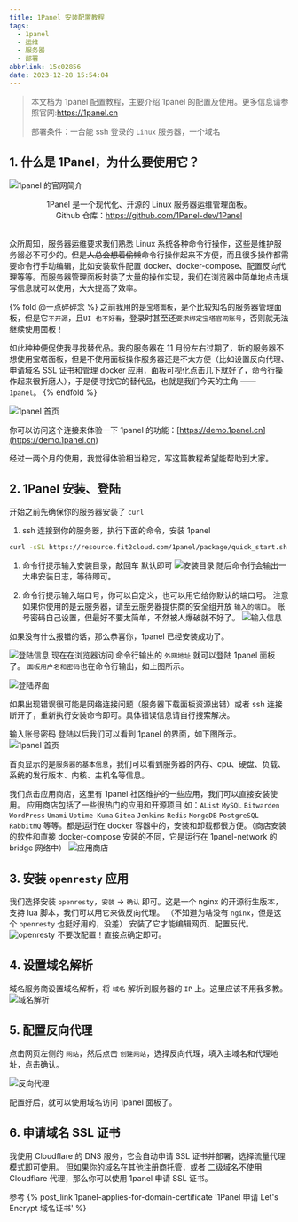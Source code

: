 ```yaml
---
title: 1Panel 安装配置教程
tags:
  - 1panel
  - 运维
  - 服务器
  - 部署
abbrlink: 15c02856
date: 2023-12-28 15:54:04
---
```


> 本文档为 1panel 配置教程，主要介绍 1panel 的配置及使用。更多信息请参照官网:https://1panel.cn
>
> 部署条件：一台能 ssh 登录的 `Linux` 服务器，一个域名


## 1. 什么是 1Panel，为什么要使用它？


![1panel 的官网简介](1panel-profile.webp)

<center>
1Panel 是一个现代化、开源的 Linux 服务器运维管理面板。<br>
Github 仓库：<a href="https://github.com/1Panel-dev/1Panel">https://github.com/1Panel-dev/1Panel</a>
</center>

<br>

众所周知，服务器运维要求我们熟悉 Linux 系统各种命令行操作，这些是维护服务器必不可少的。但是~~人总会想着偷懒~~命令行操作起来不方便，而且很多操作都需要命令行手动编辑，比如安装软件配置 docker、docker-compose、配置反向代理等等。而服务器管理面板封装了大量的操作实现，我们在浏览器中简单地点击填写信息就可以使用，大大提高了效率。


{% fold @一点碎碎念 %}
之前我用的是`宝塔面板`，是个比较知名的服务器管理面板，但是它`不开源`，且`UI 也不好看`，登录时甚至还`要求绑定宝塔官网账号`，否则就无法继续使用面板！

如此种种便促使我寻找替代品。我的服务器在 11 月份左右过期了，新的服务器不想使用宝塔面板，但是不使用面板操作服务器还是不太方便（比如设置反向代理、申请域名 SSL 证书和管理 docker 应用，面板可视化点击几下就好了，命令行操作起来很折磨人），于是便寻找它的替代品，也就是我们今天的主角 —— `1panel`。
{% endfold %}

![1panel 首页](panel.webp)

你可以访问这个连接来体验一下 1panel 的功能：[https://demo.1panel.cn](https://demo.1panel.cn)

经过一两个月的使用，我觉得体验相当稳定，写这篇教程希望能帮助到大家。

## 2. 1Panel 安装、登陆

开始之前先确保你的服务器安装了 `curl`

1) ssh 连接到你的服务器，执行下面的命令，安装 1panel
```bash
curl -sSL https://resource.fit2cloud.com/1panel/package/quick_start.sh -o quick_start.sh && sudo bash quick_start.sh
```

1) 命令行提示输入安装目录，敲回车 默认即可
![安装目录](dir.webp)
随后命令行会输出一大串安装日志，等待即可。

1) 命令行提示输入端口号，你可以自定义，也可以用它给你默认的端口号。
注意 如果你使用的是云服务器，请至云服务器提供商的安全组开放 `输入的端口`。
账号密码自己设置，但最好不要太简单，不然被人爆破就不好了。
![输入信息](enter-info.webp)

如果没有什么报错的话，那么恭喜你，1panel 已经安装成功了。

![登陆信息](login.webp)
现在在浏览器访问 命令行输出的 `外网地址` 就可以登陆 1panel 面板了。
`面板用户名和密码`也在命令行输出，如上图所示。

![登陆界面](login2.webp)

如果出现错误很可能是网络连接问题（服务器下载面板资源出错）或者 ssh 连接断开了，重新执行安装命令即可。具体错误信息请自行搜索解决。

输入账号密码 登陆以后我们可以看到 1panel 的界面，如下图所示。
![1panel 首页](home.webp)

首页显示的是`服务器的基本信息`，我们可以看到服务器的内存、cpu、硬盘、负载、系统的发行版本、内核、主机名等信息。

我们点击应用商店，这里有 1panel 社区维护的一些应用，我们可以直接安装使用。
应用商店包括了一些很热门的应用和开源项目 如：`AList` `MySQL` `Bitwarden` `WordPress` `Umami` `Uptime Kuma` `Gitea` `Jenkins` `Redis` `MongoDB` `PostgreSQL` `RabbitMQ`  等等。都是运行在 docker 容器中的，安装和卸载都很方便。（商店安装的软件和直接 docker-compose 安装的不同，它是运行在 1panel-network 的 bridge 网络中）
![应用商店](app-store.webp)

## 3. 安装 `openresty` 应用

我们选择安装 `openresty`，`安装` -> `确认` 即可。这是一个 nginx 的开源衍生版本，支持 lua 脚本，我们可以用它来做反向代理。
（不知道为啥没有 `nginx`，但是这个 `openresty` 也挺好用的，没差）
安装了它才能编辑网页、配置反代。
![openresty](install-openresty.webp)
不要改配置！直接点确定即可。

## 4. 设置域名解析
域名服务商设置域名解析，将 `域名` 解析到服务器的 `IP` 上。这里应该不用我多教。
![域名解析](dns-record.webp)

## 5. 配置反向代理
点击网页左侧的 `网站`，然后点击 `创建网站`，选择反向代理，填入主域名和代理地址，点击确认。

![反向代理](confiure-rp.webp)

配置好后，就可以使用域名访问 1panel 面板了。

## 6. 申请域名 SSL 证书
我使用 Cloudflare 的 DNS 服务，它会自动申请 SSL 证书并部署，选择流量代理模式即可使用。
但如果你的域名在其他注册商托管，或者 二级域名不使用 Cloudflare 代理，那么你可以使用 1panel 申请 SSL 证书。

参考 {% post_link 1panel-applies-for-domain-certificate '1Panel 申请 Let\'s Encrypt 域名证书' %}
